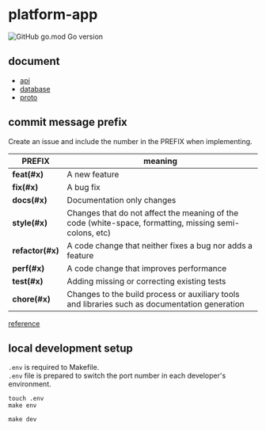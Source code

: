 # platform-app

![GitHub go.mod Go version](https://img.shields.io/github/go-mod/go-version/morning-night-guild/platform-app?style=plastic)

## document

- [api](https://github.com/morning-night-guild/platform-app/tree/gh-pages/api)
- [database](https://github.com/morning-night-guild/platform-app/tree/gh-pages/database)
- [proto](https://github.com/morning-night-guild/platform-app/tree/gh-pages/proto)

## commit message prefix

Create an issue and include the number in the PREFIX when implementing.

| PREFIX           | meaning                                                                                                |
| ---------------- | ------------------------------------------------------------------------------------------------------ |
| **feat(#x)**     | A new feature                                                                                          |
| **fix(#x)**      | A bug fix                                                                                              |
| **docs(#x)**     | Documentation only changes                                                                             |
| **style(#x)**    | Changes that do not affect the meaning of the code (white-space, formatting, missing semi-colons, etc) |
| **refactor(#x)** | A code change that neither fixes a bug nor adds a feature                                              |
| **perf(#x)**     | A code change that improves performance                                                                |
| **test(#x)**     | Adding missing or correcting existing tests                                                            |
| **chore(#x)**    | Changes to the build process or auxiliary tools and libraries such as documentation generation         |

[reference](https://github.com/angular/angular.js/blob/master/DEVELOPERS.md#commits)

## local development setup

`.env` is required to Makefile.  
`.env` file is prepared to switch the port number in each developer's environment.

```shell
touch .env
make env
```

```shell
make dev
```
